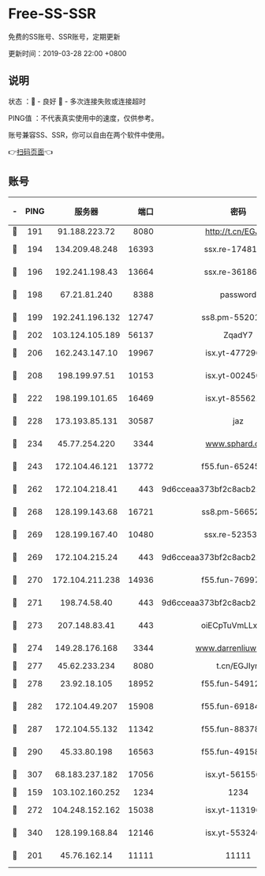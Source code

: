 # Free-SS-SSR

免费的SS账号、SSR账号，定期更新

更新时间：2019-03-28 22:00 +0800

## 说明

状态     ：🙂 - 良好 🙁 - 多次连接失败或连接超时

PING值   ：不代表真实使用中的速度，仅供参考。

账号兼容SS、SSR，你可以自由在两个软件中使用。

👉[扫码页面](https://liesauer.github.io/Free-SS-SSR/)👈

## 账号

|-|PING|服务器|端口|密码|加密方式|区域|
|:----:|:----:|:-----:|-----:|:----:|:----:|:----:|
|🙂|191|91.188.223.72|8080|http://t.cn/EGJIyrl|rc4-md5|RU|
|🙂|194|134.209.48.248|16393|ssx.re-17481925|aes-256-cfb|US|
|🙂|196|192.241.198.43|13664|ssx.re-36186556|aes-256-cfb|US|
|🙂|198|67.21.81.240|8388|password|aes-256-cfb|US|
|🙂|199|192.241.196.132|12747|ss8.pm-55201194|aes-256-cfb|US|
|🙂|202|103.124.105.189|56137|ZqadY7|chacha20|US|
|🙂|206|162.243.147.10|19967|isx.yt-47729696|aes-256-cfb|US|
|🙂|208|198.199.97.51|10153|isx.yt-00245029|aes-256-cfb|US|
|🙂|222|198.199.101.65|16469|isx.yt-85562191|aes-256-cfb|US|
|🙂|228|173.193.85.131|30587|jaz|aes-256-cfb|US|
|🙂|234|45.77.254.220|3344|www.sphard.com|aes-256-cfb|SG|
|🙂|243|172.104.46.121|13772|f55.fun-65245413|aes-256-cfb|SG|
|🙂|262|172.104.218.41|443|9d6cceaa373bf2c8acb22e60b6a58be6|aes-256-cfb|US|
|🙂|268|128.199.143.68|16721|ss8.pm-56652632|aes-256-cfb|SG|
|🙂|269|128.199.167.40|10480|ssx.re-52353486|aes-256-cfb|SG|
|🙂|269|172.104.215.24|443|9d6cceaa373bf2c8acb22e60b6a58be6|aes-256-cfb|US|
|🙂|270|172.104.211.238|14936|f55.fun-76997042|aes-256-cfb|US|
|🙂|271|198.74.58.40|443|9d6cceaa373bf2c8acb22e60b6a58be6|aes-256-cfb|US|
|🙂|273|207.148.83.41|443|oiECpTuVmLLxk4Ts|aes-256-cfb|AU|
|🙂|274|149.28.176.168|3344|www.darrenliuwei.com|aes-256-cfb|AU|
|🙂|277|45.62.233.234|8080|t.cn/EGJIyrl|rc4-md5|CA|
|🙂|278|23.92.18.105|18952|f55.fun-54912159|aes-256-cfb|US|
|🙂|282|172.104.49.207|15908|f55.fun-69184695|aes-256-cfb|SG|
|🙂|287|172.104.55.132|11342|f55.fun-88378676|aes-256-cfb|SG|
|🙂|290|45.33.80.198|16563|f55.fun-49158417|aes-256-cfb|US|
|🙂|307|68.183.237.182|17056|isx.yt-56155627|aes-256-cfb|SG|
|🙂|159|103.102.160.252|1234|1234|rc4-md5|JP|
|🙂|272|104.248.152.162|15038|isx.yt-11319657|aes-256-cfb|SG|
|🙂|340|128.199.168.84|12146|isx.yt-55324630|aes-256-cfb|SG|
|🙁|201|45.76.162.14|11111|11111|aes-256-cfb|SG|
